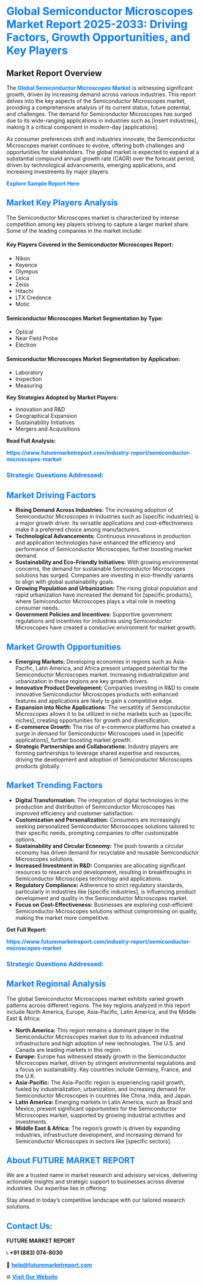 <h1 style="color: #007BFF;">Global Semiconductor Microscopes Market Report 2025-2033: Driving Factors, Growth Opportunities, and Key Players</h1>

<section id="overview">
<h2>Market Report Overview</h2>
<p>The <a href="https://www.futuremarketreport.com/industry-report/semiconductor-microscopes-market" style="color: #007BFF; text-decoration: none;"><strong>Global Semiconductor Microscopes Market</strong></a> is witnessing significant growth, driven by increasing demand across various industries. This report delves into the key aspects of the Semiconductor Microscopes market, providing a comprehensive analysis of its current status, future potential, and challenges. The demand for Semiconductor Microscopes has surged due to its wide-ranging applications in industries such as [insert industries], making it a critical component in modern-day [applications].</p>
<p>As consumer preferences shift and industries innovate, the Semiconductor Microscopes market continues to evolve, offering both challenges and opportunities for stakeholders. The global market is expected to expand at a substantial compound annual growth rate (CAGR) over the forecast period, driven by technological advancements, emerging applications, and increasing investments by major players.</p>
</section>

<section id="overview">
<p><a href="https://www.futuremarketreport.com/request-sample/reportId=59807" style="color: #007BFF; text-decoration: none;"><strong>Explore Sample Report Here</strong></a></p>
</section>

<section id="key-players">
<h2 style="color: #007BFF;">Market Key Players Analysis</h2>
<p>The Semiconductor Microscopes market is characterized by intense competition among key players striving to capture a larger market share. Some of the leading companies in the market include:</p>
<h4>Key Players Covered in the Semiconductor Microscopes Report:</h4>
<ul><li>Nikon</li><li>Keyence</li><li>Olympus</li><li>Leica</li><li>Zeiss</li><li>Hitachi</li><li>LTX Credence</li><li>Motic</li></ul>
<h4>Semiconductor Microscopes Market Segmentation by Type:</h4>
<ul><li>Optical</li><li>Near Field Probe</li><li>Electron</li></ul>

<h4>Semiconductor Microscopes Market Segmentation by Application:</h4>
<ul><li>Laboratory</li><li>Inspection</li><li>Measuring</li></ul>
<p><strong>Key Strategies Adopted by Market Players:</strong></p>
<ul>
<li>Innovation and R&D</li>
<li>Geographical Expansion</li>
<li>Sustainability Initiatives</li>
<li>Mergers and Acquisitions</li>
</ul>
</section>

<section>
<p><strong>Read Full Analysis: </strong></p><a href="https://www.futuremarketreport.com/industry-report/semiconductor-microscopes-market" style="color: #007BFF; text-decoration: none;"><strong>https://www.futuremarketreport.com/industry-report/semiconductor-microscopes-market</strong></a>
<h3 style="color: #007BFF;">Strategic Questions Addressed:</h3>
</section>

<section id="driving-factors">
<h2 style="color: #007BFF;">Market Driving Factors</h2>
<ul>
<li><strong>Rising Demand Across Industries:</strong> The increasing adoption of Semiconductor Microscopes in industries such as [specific industries] is a major growth driver. Its versatile applications and cost-effectiveness make it a preferred choice among manufacturers.</li>
<li><strong>Technological Advancements:</strong> Continuous innovations in production and application technologies have enhanced the efficiency and performance of Semiconductor Microscopes, further boosting market demand.</li>
<li><strong>Sustainability and Eco-Friendly Initiatives:</strong> With growing environmental concerns, the demand for sustainable Semiconductor Microscopes solutions has surged. Companies are investing in eco-friendly variants to align with global sustainability goals.</li>
<li><strong>Growing Population and Urbanization:</strong> The rising global population and rapid urbanization have increased the demand for [specific products], where Semiconductor Microscopes plays a vital role in meeting consumer needs.</li>
<li><strong>Government Policies and Incentives:</strong> Supportive government regulations and incentives for industries using Semiconductor Microscopes have created a conducive environment for market growth.</li>
</ul>
</section>

<section id="growth-opportunities">
<h2 style="color: #007BFF;">Market Growth Opportunities</h2>
<ul>
<li><strong>Emerging Markets:</strong> Developing economies in regions such as Asia-Pacific, Latin America, and Africa present untapped potential for the Semiconductor Microscopes market. Increasing industrialization and urbanization in these regions are key growth drivers.</li>
<li><strong>Innovative Product Development:</strong> Companies investing in R&D to create innovative Semiconductor Microscopes products with enhanced features and applications are likely to gain a competitive edge.</li>
<li><strong>Expansion into Niche Applications:</strong> The versatility of Semiconductor Microscopes allows it to be utilized in niche markets such as [specific niches], creating opportunities for growth and diversification.</li>
<li><strong>E-commerce Growth:</strong> The rise of e-commerce platforms has created a surge in demand for Semiconductor Microscopes used in [specific applications], further boosting market growth.</li>
<li><strong>Strategic Partnerships and Collaborations:</strong> Industry players are forming partnerships to leverage shared expertise and resources, driving the development and adoption of Semiconductor Microscopes products globally.</li>
</ul>
</section>

<section id="trending-factors">
<h2 style="color: #007BFF;">Market Trending Factors</h2>
<ul>
<li><strong>Digital Transformation:</strong> The integration of digital technologies in the production and distribution of Semiconductor Microscopes has improved efficiency and customer satisfaction.</li>
<li><strong>Customization and Personalization:</strong> Consumers are increasingly seeking personalized Semiconductor Microscopes solutions tailored to their specific needs, prompting companies to offer customizable options.</li>
<li><strong>Sustainability and Circular Economy:</strong> The push towards a circular economy has driven demand for recyclable and reusable Semiconductor Microscopes solutions.</li>
<li><strong>Increased Investment in R&D:</strong> Companies are allocating significant resources to research and development, resulting in breakthroughs in Semiconductor Microscopes technology and applications.</li>
<li><strong>Regulatory Compliance:</strong> Adherence to strict regulatory standards, particularly in industries like [specific industries], is influencing product development and quality in the Semiconductor Microscopes market.</li>
<li><strong>Focus on Cost-Effectiveness:</strong> Businesses are exploring cost-efficient Semiconductor Microscopes solutions without compromising on quality, making the market more competitive.</li>
</ul>
</section>

<section>
<p><strong>Get Full Report: </strong></p><a href="https://www.futuremarketreport.com/industry-report/semiconductor-microscopes-market" style="color: #007BFF; text-decoration: none;"><strong>https://www.futuremarketreport.com/industry-report/semiconductor-microscopes-market</strong></a>
<h3 style="color: #007BFF;">Strategic Questions Addressed:</h3>
</section>


<section id="regional-analysis">
<h2 style="color: #007BFF;">Market Regional Analysis</h2>
<p>The global Semiconductor Microscopes market exhibits varied growth patterns across different regions. The key regions analyzed in this report include North America, Europe, Asia-Pacific, Latin America, and the Middle East & Africa:</p>
<ul>
<li><strong>North America:</strong> This region remains a dominant player in the Semiconductor Microscopes market due to its advanced industrial infrastructure and high adoption of new technologies. The U.S. and Canada are leading markets in this region.</li>
<li><strong>Europe:</strong> Europe has witnessed steady growth in the Semiconductor Microscopes market, driven by stringent environmental regulations and a focus on sustainability. Key countries include Germany, France, and the U.K.</li>
<li><strong>Asia-Pacific:</strong> The Asia-Pacific region is experiencing rapid growth, fueled by industrialization, urbanization, and increasing demand for Semiconductor Microscopes in countries like China, India, and Japan.</li>
<li><strong>Latin America:</strong> Emerging markets in Latin America, such as Brazil and Mexico, present significant opportunities for the Semiconductor Microscopes market, supported by growing industrial activities and investments.</li>
<li><strong>Middle East & Africa:</strong> The region’s growth is driven by expanding industries, infrastructure development, and increasing demand for Semiconductor Microscopes in sectors like [specific sectors].</li>
</ul>
</section>

<footer>
<h2 style="color: #007BFF;">About FUTURE MARKET REPORT</h2>
<p>We are a trusted name in market research and advisory services, delivering actionable insights and strategic support to businesses across diverse industries. Our expertise lies in offering:</p>

<p>Stay ahead in today’s competitive landscape with our tailored research solutions.</p>

<h2 style="color: #007BFF;">Contact Us:</h2>
<p><strong>FUTURE MARKET REPORT</strong></p>
<p>📞 <strong>+91 (883) 074-8030</strong></p>
<p>📧 <strong><a href="mailto:help@futuremarketreport.com" style="color: #007BFF;">help@futuremarketreport.com</a></strong></p>
<p>🌐 <strong><a href="https://www.futuremarketreport.com/" style="color: #007BFF;">Visit Our Website</a></strong></p>
</footer>